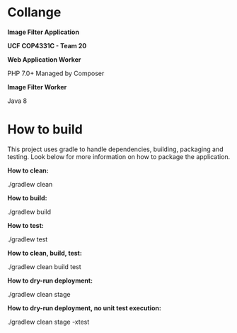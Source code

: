 # Collange
**Image Filter Application**

**UCF COP4331C - Team 20**



**Web Application Worker**

PHP 7.0+ Managed by Composer


**Image Filter Worker**

Java 8


# How to build
This project uses gradle to handle dependencies, building, packaging and testing. Look below for more information on how to package the application.

**How to clean:**

./gradlew clean

**How to build:**

./gradlew build

**How to test:**

./gradlew test

**How to clean, build, test:**

./gradlew clean build test

**How to dry-run deployment:**

./gradlew clean stage

**How to dry-run deployment, no unit test execution:**

./gradlew clean stage -xtest
